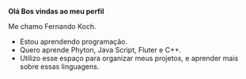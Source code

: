 **Olá Bos vindas ao meu perfil**

Me chamo Fernando Koch.

- Estou aprendendo programação.
- Quero aprende Phyton, Java Script, Fluter e C++.
- Utilizo esse espaço para organizar meus projetos, e aprender mais sobre essas linguagens.
